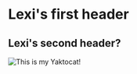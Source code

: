 # Lexi's first header
## Lexi's second header?
![This is my Yaktocat!](https://octodex.github.com/images/yaktocat.png)